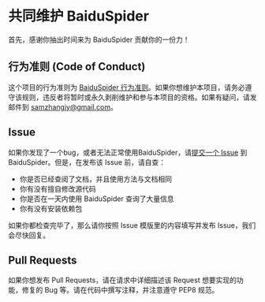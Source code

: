# 共同维护 BaiduSpider

首先，感谢你抽出时间来为 BaiduSpider 贡献你的一份力！

## 行为准则 (Code of Conduct)

这个项目的行为准则为 [BaiduSpider 行为准则](https://github.com/samzhangjy/BaiduSpider/blob/master/CODE_OF_CONDUCT.md)。如果你想维护本项目，请务必遵守该规则，违反者将暂时或永久剥削维护和参与本项目的资格。如果有疑问，请发邮件到 [samzhangjy@gmail.com](mailto:samzhangjy@gmail.com)。

## Issue

如果你发现了一个bug，或者无法正常使用BaiduSpider，请[提交一个 Issue](https://github.com/samzhangjy/BaiduSpider/issues/new) 到 BaiduSpider。但是，在发布该 Issue 前，请自查：

* 你是否已经查阅了文档，并且使用方法与文档相同
* 你有没有擅自修改源代码
* 你是否在一天内使用 BaiduSpider 查询了大量信息
* 你有没有安装依赖包

如果你都检查完毕了，那么请你按照 Issue 模版里的内容填写并发布 Issue，我们会尽快回复。

## Pull Requests

如果你想发布 Pull Requests，请在请求中详细描述该 Request 想要实现的功能，修复的 Bug 等。请在代码中撰写注释，并注意遵守 PEP8 规范。
